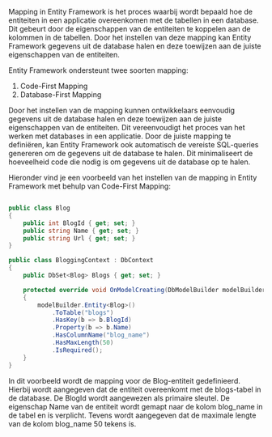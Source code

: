 Mapping in Entity Framework is het proces waarbij wordt bepaald hoe de entiteiten in een applicatie overeenkomen met de tabellen in een database. Dit gebeurt door de eigenschappen van de entiteiten te koppelen aan de kolommen in de tabellen. Door het instellen van deze mapping kan Entity Framework gegevens uit de database halen en deze toewijzen aan de juiste eigenschappen van de entiteiten.

Entity Framework ondersteunt twee soorten mapping: 
1. Code-First Mapping
2. Database-First Mapping

Door het instellen van de mapping kunnen ontwikkelaars eenvoudig gegevens uit de database halen en deze toewijzen aan de juiste eigenschappen van de entiteiten. Dit vereenvoudigt het proces van het werken met databases in een applicatie. 
Door de juiste mapping te definiëren, kan Entity Framework ook automatisch de vereiste SQL-queries genereren om de gegevens uit de database te halen. Dit minimaliseert de hoeveelheid code die nodig is om gegevens uit de database op te halen.

Hieronder vind je een voorbeeld van het instellen van de mapping in Entity Framework met behulp van Code-First Mapping:

```csharp

public class Blog
{
    public int BlogId { get; set; }
    public string Name { get; set; }
    public string Url { get; set; }
}

public class BloggingContext : DbContext
{
    public DbSet<Blog> Blogs { get; set; }

    protected override void OnModelCreating(DbModelBuilder modelBuilder)
    {
        modelBuilder.Entity<Blog>()
            .ToTable("blogs")
            .HasKey(b => b.BlogId)
            .Property(b => b.Name)
            .HasColumnName("blog_name")
            .HasMaxLength(50)
            .IsRequired();
    }
}
```

In dit voorbeeld wordt de mapping voor de Blog-entiteit gedefinieerd. Hierbij wordt aangegeven dat de entiteit overeenkomt met de blogs-tabel in de database. De BlogId wordt aangewezen als primaire sleutel. De eigenschap Name van de entiteit wordt gemapt naar de kolom blog_name in de tabel en is verplicht. Tevens wordt aangegeven dat de maximale lengte van de kolom blog_name 50 tekens is.
